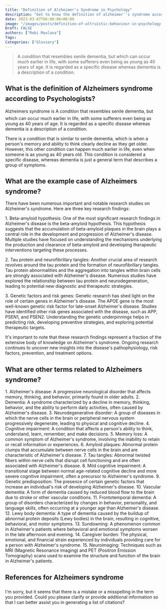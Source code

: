 ```yaml
---
title: "Definition of Alzheimer's Syndrome in Psychology"
description: "Get to know the definition of alzheimer''s syndrome according to psychologists."
date: 2023-03-07T06:00:00+00:00
image: "/images/posts/definition-of-altruistic-behaviour-in-psychology.jpg"
Draft: FALSE
authors: ["Robi Maulana"]
Tags:
Categories: ["Glossary"]
---
```


> A condition that resembles senile dementia, but which can occur much earlier in life, with some sufferers even being as young as 40 years of age. It is regarded as a specific disease whereas dementia is a description of a condition.

## What is the definition of Alzheimers syndrome according to Psychologists?

Alzheimers syndrome is A condition that resembles senile dementia, but which can occur much earlier in life, with some sufferers even being as young as 40 years of age. It is regarded as a specific disease whereas dementia is a description of a condition.

There is a condition that is similar to senile dementia, which is when a person's memory and ability to think clearly decline as they get older. However, this other condition can happen much earlier in life, even when someone is as young as 40 years old. This condition is considered a specific disease, whereas dementia is just a general term that describes a group of symptoms.



## What are the example case of Alzheimers syndrome?

There have been numerous important and notable research studies on Alzheimer's syndrome. Here are three key research findings:

1\. Beta-amyloid hypothesis: One of the most significant research findings in Alzheimer's disease is the beta-amyloid hypothesis. This hypothesis suggests that the accumulation of beta-amyloid plaques in the brain plays a central role in the development and progression of Alzheimer's disease. Multiple studies have focused on understanding the mechanisms underlying the production and clearance of beta-amyloid and developing therapeutic interventions targeting these processes.

2\. Tau protein and neurofibrillary tangles: Another crucial area of research revolves around the tau protein and the formation of neurofibrillary tangles. Tau protein abnormalities and the aggregation into tangles within brain cells are strongly associated with Alzheimer's disease. Numerous studies have explored the relationship between tau protein and neurodegeneration, leading to potential new diagnostic and therapeutic strategies.

3\. Genetic factors and risk genes: Genetic research has shed light on the role of certain genes in Alzheimer's disease. The APOE gene is the most well-known genetic risk factor for late-onset Alzheimer's disease. Studies have identified other risk genes associated with the disease, such as APP, PSEN1, and PSEN2. Understanding the genetic underpinnings helps in predicting risk, developing preventive strategies, and exploring potential therapeutic targets.

It's important to note that these research findings represent a fraction of the extensive body of knowledge on Alzheimer's syndrome. Ongoing research continues to uncover new insights into the disease's pathophysiology, risk factors, prevention, and treatment options.



## What are other terms related to Alzheimers syndrome?

1\. Alzheimer's disease: A progressive neurological disorder that affects memory, thinking, and behavior, primarily found in older adults. 2. Dementia: A syndrome characterized by a decline in memory, thinking, behavior, and the ability to perform daily activities, often caused by Alzheimer's disease. 3. Neurodegenerative disorder: A group of diseases in which the nerve cells in the brain or peripheral nervous system progressively degenerate, leading to physical and cognitive decline. 4. Cognitive impairment: A condition that affects a person's ability to think, understand, learn, remember, and make decisions. 5. Memory loss: A common symptom of Alzheimer's syndrome, involving the inability to retain or recall information or experiences. 6. Amyloid plaques: Abnormal protein clumps that accumulate between nerve cells in the brain and are characteristic of Alzheimer's disease. 7. Tau tangles: Abnormal twisted fibers within nerve cells that disrupt cell functioning and are often associated with Alzheimer's disease. 8. Mild cognitive impairment: A transitional stage between normal age-related cognitive decline and more severe cognitive impairment, often a precursor to Alzheimer's syndrome. 9. Genetic predisposition: The presence of certain genetic factors that increase an individual's risk of developing Alzheimer's disease. 10. Vascular dementia: A form of dementia caused by reduced blood flow to the brain due to stroke or other vascular conditions. 11. Frontotemporal dementia: A group of disorders characterized by changes in behavior, personality, and language skills, often occurring at a younger age than Alzheimer's disease. 12. Lewy body dementia: A type of dementia caused by the buildup of abnormal protein deposits (Lewy bodies) in the brain, resulting in cognitive, behavioral, and motor symptoms. 13. Sundowning: A phenomenon common in Alzheimer's patients where behavioral and emotional symptoms worsen in the late afternoon and evening. 14. Caregiver burden: The physical, emotional, and financial strain experienced by individuals providing care for a person with Alzheimer's syndrome. 15. Neuroimaging: Techniques such as MRI (Magnetic Resonance Imaging) and PET (Positron Emission Tomography) scans used to examine the structure and function of the brain in Alzheimer's patients.



## References for Alzheimers syndrome

I'm sorry, but it seems that there is a mistake or a misspelling in the term you provided. Could you please clarify or provide additional information so that I can better assist you in generating a list of citations?
